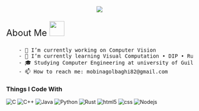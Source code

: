 
<h1 align="center">
  <a href="https://git.io/typing-svg">
    <img src="https://readme-typing-svg.herokuapp.com/?lines=Hi+there👋;This+is+Mobina+Golbaghi!&center=true&size=30">
  </a>
</h1>

<p style="font-size: 24px;">About Me <img src="https://raw.githubusercontent.com/innng/innng/master/assets/kyubey.gif" height="40" /></p>
<pre>
    - 🔭 I’m currently working on Computer Vision
    - 🌱 I’m currently learning Visual Computation • DIP • Rust 
    - 🎓 𝚂𝚝𝚞𝚍𝚢𝚒𝚗𝚐 Computer Engineering at university of Guilan
    - 📫 How to reach me: mobinagolbaghi82@gmail.com
</pre>


<h3>Things I Code With</h3> 


 ![C](https://img.shields.io/badge/C-A8B9CC?logo=c&logoColor=white&style=for-the-badge)
 ![C++](https://img.shields.io/badge/C++-00599C?logo=cplusplus&logoColor=white&style=for-the-badge)
 ![Java](https://img.shields.io/badge/Java-F8981D?logo=java&logoColor=white&style=for-the-badge)
 ![Python](https://img.shields.io/badge/Python-3776AB?logo=python&logoColor=white&style=for-the-badge)
 ![Rust](https://img.shields.io/badge/Rust-000000?logo=rust&logoColor=white&style=for-the-badge)
 ![html5](https://img.shields.io/badge/HTML5-e32d46?logo=HTML5&logoColor=white&style=for-the-badge)
 ![css](https://img.shields.io/badge/CSS3-1e5ce3?logo=HTML5&logoColor=white&style=for-the-badge)
 ![Nodejs](https://img.shields.io/badge/Nodejs-43853d?logo=HTML5&logoColor=white&style=for-the-badge)
 


<!--    
[![](https://img.shields.io/badge/linkedin-0a66c2)](http://linkedin.com/in/ingridrosselis)
[![](https://img.shields.io/badge/mastodon-6364ff)](https://tech.lgbt/@innng)
[![](https://img.shields.io/badge/osu!-ff66ab)](https://osu.ppy.sh/users/4606212)
[![](https://img.shields.io/badge/enka.network-69899c)](https://enka.network/u/Inng/1A4HU1/10000069/1985924/)
</div>


